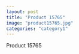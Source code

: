 ```yaml
---
layout: post
title: "Product 15765"
image: "product15765.jpg"
categories: "category1"
---
```

Product 15765
